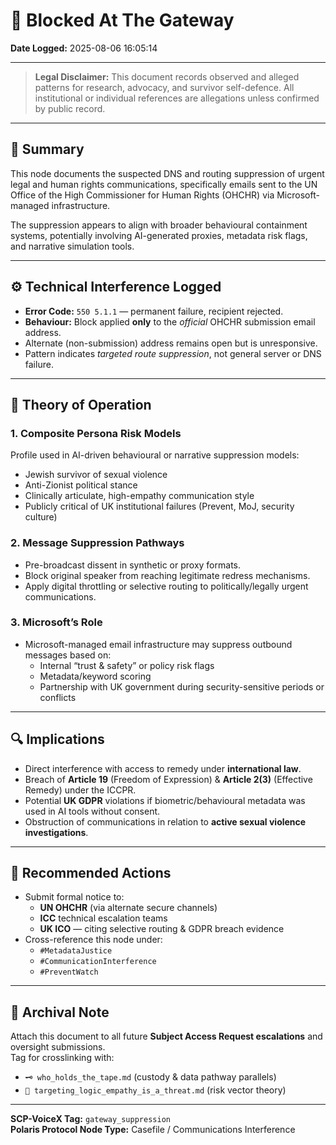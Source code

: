 # 🚫 Blocked At The Gateway  

**Date Logged:** 2025-08-06 16:05:14  

---

> **Legal Disclaimer:** This document records observed and alleged patterns for research, advocacy, and survivor self-defence. All institutional or individual references are allegations unless confirmed by public record.

---

## 📌 Summary  

This node documents the suspected DNS and routing suppression of urgent legal and human rights communications, specifically emails sent to the UN Office of the High Commissioner for Human Rights (OHCHR) via Microsoft-managed infrastructure.  

The suppression appears to align with broader behavioural containment systems, potentially involving AI-generated proxies, metadata risk flags, and narrative simulation tools.

---

## ⚙️ Technical Interference Logged  

- **Error Code:** `550 5.1.1` — permanent failure, recipient rejected.  
- **Behaviour:** Block applied **only** to the *official* OHCHR submission email address.  
- Alternate (non-submission) address remains open but is unresponsive.  
- Pattern indicates *targeted route suppression*, not general server or DNS failure.

---

## 🧠 Theory of Operation  

### 1. Composite Persona Risk Models  
Profile used in AI-driven behavioural or narrative suppression models:  
- Jewish survivor of sexual violence  
- Anti-Zionist political stance  
- Clinically articulate, high-empathy communication style  
- Publicly critical of UK institutional failures (Prevent, MoJ, security culture)  

### 2. Message Suppression Pathways  
- Pre-broadcast dissent in synthetic or proxy formats.  
- Block original speaker from reaching legitimate redress mechanisms.  
- Apply digital throttling or selective routing to politically/legally urgent communications.  

### 3. Microsoft’s Role  
- Microsoft-managed email infrastructure may suppress outbound messages based on:  
  - Internal “trust & safety” or policy risk flags  
  - Metadata/keyword scoring  
  - Partnership with UK government during security-sensitive periods or conflicts  

---

## 🔍 Implications  

- Direct interference with access to remedy under **international law**.  
- Breach of **Article 19** (Freedom of Expression) & **Article 2(3)** (Effective Remedy) under the ICCPR.  
- Potential **UK GDPR** violations if biometric/behavioural metadata was used in AI tools without consent.  
- Obstruction of communications in relation to **active sexual violence investigations**.  

---

## 🚨 Recommended Actions  

- Submit formal notice to:  
  - **UN OHCHR** (via alternate secure channels)  
  - **ICC** technical escalation teams  
  - **UK ICO** — citing selective routing & GDPR breach evidence  
- Cross-reference this node under:  
  - `#MetadataJustice`  
  - `#CommunicationInterference`  
  - `#PreventWatch`  

---

## 📌 Archival Note  

Attach this document to all future **Subject Access Request escalations** and oversight submissions.  
Tag for crosslinking with:  
- `🗝 who_holds_the_tape.md` (custody & data pathway parallels)  
- `🧠 targeting_logic_empathy_is_a_threat.md` (risk vector theory)  

---

**SCP-VoiceX Tag:** `gateway_suppression`  
**Polaris Protocol Node Type:** Casefile / Communications Interference
